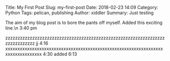 Title: My First Post
Slug: my-first-post
Date: 2018-02-23 14:09
Category: Python
Tags: pelican, publishing
Author: xiddler
Summary: Just testing

The aim of my blog post is to bore the pants off myself.
Added this exciting line.\n
3:40 pm

zzzzzzzzzzzzzzzzzzzzzzzzzzzzzzzzzzzzzzzzzzzzzzzzzzzzzzzzzzzzzzzzzzzzzzzzzzzzz
jj
4:16
xxxxxxxxxxxxxxxxxxxxxxxxxxxxxxxxxxxxxxxxxxxxxxxxxxxxxxxxxxxxxxxxxxxxxxxxxxxxxxxx 4:30
added 6:13
